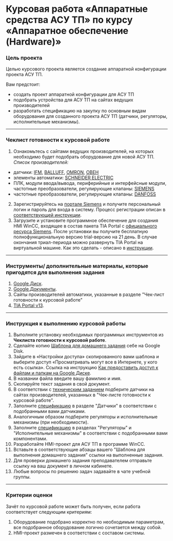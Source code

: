 # Курсовая работа «Аппаратные средства АСУ ТП» по курсу «Аппаратное обеспечение (Hardware)»

### Цель проекта

Целью курсового проекта является создание аппаратной конфигурации проекта АСУ ТП. 

Вам предстоит:

- создать проект аппаратной конфигурации для АСУ ТП
- подобрать устройства для АСУ ТП на сайтах ведущих производителей
- разработать спецификацию на закупку по основным видам оборудования для созданного проекта АСУ ТП (датчики, регуляторы, исполнительные механизмы).

-----

### Чеклист готовности к курсовой работе

1. Ознакомьтесь с сайтами ведущих производителей, на которых необходимо будет подобрать оборудование для новой АСУ ТП. 
*Список производителей:*
- датчики: [IFM](https://www.ifm.com/ru/ru), [BALLUFF](https://www.balluff.com/ru-ru), [OMRON](https://industrial.omron.ru/ru/home), [ОВЕН](https://owen.ru/)
- элементы автоматики: [SCHNEIDER ELECTRIC](https://www.se.com/ru/ru/)
- ПЛК, модули ввода/вывода, периферийные и интерфейсные модули, частотные преобразователи, регулирующие клапаны: [SIEMENS](https://mall.industry.siemens.com/goos/WelcomePage.aspx?regionUrl=/ru&language=ru)
- частотные преобразователи, регулирующие клапаны: [DANFOSS](https://www.danfoss.com/ru-ru/)
2. Зарегистрируйтесь на [портале Siemens](https://mall.industry.siemens.com/goos/WelcomePage.aspx?regionUrl=/ru&language=ru) и получите персональный логин и пароль для входа в систему. Процесс регистрации описан в [соответствующей инструкции](https://docs.google.com/presentation/d/1RPHvCE2OxBbHRMWSAV2E-HxscZvR2nRIZVHCy8hvjJE/edit?usp=sharing).
3. Загрузите и установите программное обеспечение для создания HMI WinCC, входящее в состав пакета TIA Portal с [официального ресурса Siemens](https://support.industry.siemens.com/cs/document/78793685/simatic-step-7-(tia-portal)-v13-trial-download?dti=0&lc=en-DE). После установки вы получите бесплатную полнофункциональную версию trial-версию на 21 день.
В случае окончания триал-периода можно развернуть TIA Portal на виртуальной машине. Как это сделать - описано в [инструкции](https://docs.google.com/presentation/d/19cSsdcEucIE7oTKTbxEnkeRKdH7vw8_mneortgpkOF4/edit?usp=sharing).

-----

### Инструменты/ дополнительные материалы, которые пригодятся для выполнения задания

1. [Google.Диск](https://drive.google.com/drive/u/0/my-drive).
2. [Google.Документы](https://www.google.ru/intl/ru/docs/about/).
3. Сайты производителей автоматики, указанные в разделе "Чек-лист готовности к курсовой работе"
4. [TIA Portal v13](https://support.industry.siemens.com/cs/document/78793685/simatic-step-7-(tia-portal)-v13-trial-download?dti=0&lc=en-DE).

-----

### Инструкция к выполнению курсовой работы

1. Выполните установку необходимых программных инструментов из **Чеклиста готовности к курсовой работе**.
2. Сделайте копию [Шаблона для домашнего задания](https://docs.google.com/document/d/17NMApsPhhf4vsnDDtFg3SyEir1uqEVdPAWIn3KVicIk/edit?usp=sharing) себе на Google Disk.
3. Зайдите в «Настройки доступа» скопированного вами шаблона и выберите доступ «Просматривать могут все в Интернете, у кого есть ссылка». Ссылка на инструкцию [Как предоставить доступ к файлам и папкам на Google Диске](https://support.google.com/docs/answer/2494822?hl=ru&co=GENIE.Platform%3DDesktop).
4. В названии файла введите вашу фамилию и имя.
5. Скопируйте текст задания в свой документ.
6. В соответствии с [техническим заданием](https://docs.google.com/document/d/1T5WKqEH-44hEJefy5iq_yIxquGd0RcvOSUxEsNzlBr0/edit?usp=sharing) подберите датчики на сайтах производителей, указанных в "Чек-листе готовности к курсовой работе".
7. Заполните [спецификацию](https://docs.google.com/spreadsheets/d/17tOAmPo7Z6z4lXXrhkL3ghtr7bF6W0NTV-cz05664s8/edit?usp=sharing) в разделе "Датчики" в соответствии с подобранными вами датчиками.
8. Аналогичным образом подберите регуляторы и исполнительные механизмы (при необходимости).
9. Заполните [спецификацию](https://docs.google.com/spreadsheets/d/17tOAmPo7Z6z4lXXrhkL3ghtr7bF6W0NTV-cz05664s8/edit?usp=sharing) в разделах "Регуляторы" и "Исполнительные механизмы" в соответствии с подобранными вами компонентами.
10. Разработайте HMI-проект для АСУ ТП в программе WinCC.
11. Вставьте в соответствующие абзацы вашего "Шаблона для выполнения домашнего задания" ссылки на выполненные задания.
12. Для проверки домашнего задания преподавателем отправьте ссылку на ваш документ в личном кабинете.
13. Любые вопросы по решению задач задавайте в чате учебной группы.

-----

### Критерии оценки

Зачёт по курсовой работе может быть получен, если работа соответствует следующим критериям:

1. Оборудование подобрано корректно по необходимым параметрам, все подобранное оборудование логично сочетается между собой.
2. HMI-проект размечен в соответствии с составом системы.
